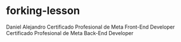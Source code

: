 # forking-lesson
Daniel Alejandro
Certificado Profesional de Meta Front-End Developer
Certificado Profesional de Meta Back-End Developer
